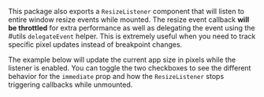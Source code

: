 This package also exports a `ResizeListener` component that will listen to
entire window resize events while mounted. The resize event callback **will be
throttled** for extra performance as well as delegating the event using the
#utils `delegateEvent` helper. This is extremely useful when you need to track
specific pixel updates instead of breakpoint changes.

The example below will update the current app size in pixels while the listener
is enabled. You can toggle the two checkboxes to see the different behavior for
the `immediate` prop and how the `ResizeListener` stops triggering callbacks
while unmounted.

